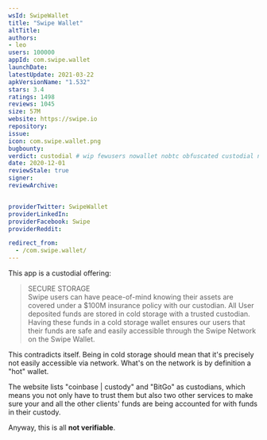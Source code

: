 ```yaml
---
wsId: SwipeWallet
title: "Swipe Wallet"
altTitle: 
authors:
- leo
users: 100000
appId: com.swipe.wallet
launchDate: 
latestUpdate: 2021-03-22
apkVersionName: "1.532"
stars: 3.4
ratings: 1498
reviews: 1045
size: 57M
website: https://swipe.io
repository: 
issue: 
icon: com.swipe.wallet.png
bugbounty: 
verdict: custodial # wip fewusers nowallet nobtc obfuscated custodial nosource nonverifiable reproducible bounty defunct
date: 2020-12-01
reviewStale: true
signer: 
reviewArchive:


providerTwitter: SwipeWallet
providerLinkedIn: 
providerFacebook: Swipe
providerReddit: 

redirect_from:
  - /com.swipe.wallet/
---
```



This app is a custodial offering:

> SECURE STORAGE<br>
  Swipe users can have peace-of-mind knowing their assets are covered under a
  $100M insurance policy with our custodian. All User deposited funds are stored
  in cold storage with a trusted custodian. Having these funds in a cold storage
  wallet ensures our users that their funds are safe and easily accessible
  through the Swipe Network on the Swipe Wallet.

This contradicts itself. Being in cold storage should mean that it's precisely
not easily accessible via network. What's on the network is by definition a
"hot" wallet.

The website lists "coinbase | custody" and "BitGo" as custodians, which means
you not only have to trust them but also two other services to make sure your
and all the other clients' funds are being accounted for with funds in their
custody.

Anyway, this is all **not verifiable**.
